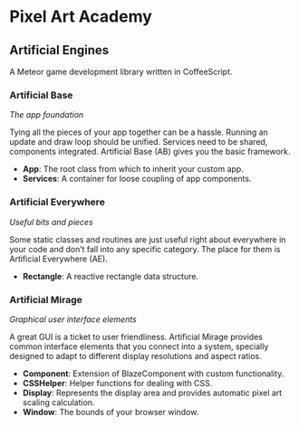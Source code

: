 # Pixel Art Academy

## Artificial Engines

A Meteor game development library written in CoffeeScript.

### Artificial Base

_The app foundation_

Tying all the pieces of your app together can be a hassle. Running an update and draw loop should be unified.
Services need to be shared, components integrated. Artificial Base (AB) gives you the basic framework.

- **App**: The root class from which to inherit your custom app.
- **Services**: A container for loose coupling of app components.

### Artificial Everywhere

_Useful bits and pieces_

Some static classes and routines are just useful right about everywhere in your code and don’t fall into any specific
category. The place for them is Artificial Everywhere (AE).

- **Rectangle**: A reactive rectangle data structure.

### Artificial Mirage

_Graphical user interface elements_

A great GUI is a ticket to user friendliness. Artificial Mirage provides common interface elements that you connect
into a system, specially designed to adapt to different display resolutions and aspect ratios.

- **Component**: Extension of BlazeComponent with custom functionality.
- **CSSHelper**: Helper functions for dealing with CSS.
- **Display**: Represents the display area and provides automatic pixel art scaling calculation.
- **Window**: The bounds of your browser window.
